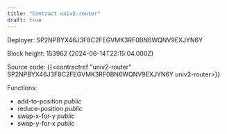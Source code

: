```yaml
---
title: "Contract univ2-router"
draft: true
---
```

Deployer: SP2NPBYX46J3F8C2FEGVMK3RF0BN6WQNV9EXJYN6Y


 



Block height: 153962 (2024-06-14T22:15:04.000Z)

Source code: {{<contractref "univ2-router" SP2NPBYX46J3F8C2FEGVMK3RF0BN6WQNV9EXJYN6Y univ2-router>}}

Functions:

* add-to-position _public_
* reduce-position _public_
* swap-x-for-y _public_
* swap-y-for-x _public_
